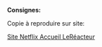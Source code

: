 **Consignes:**

Copie à reproduire sur site: 

[Site Netflix Accueil LeRéacteur](https://lereacteur-react-netflix.netlify.com/)
